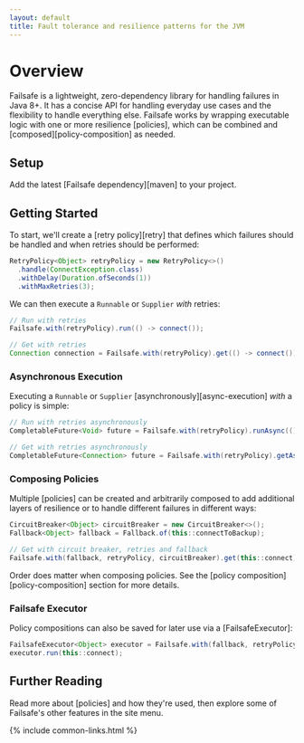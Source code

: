 ```yaml
---
layout: default
title: Fault tolerance and resilience patterns for the JVM
---
```


# Overview

Failsafe is a lightweight, zero-dependency library for handling failures in Java 8+. It has a concise API for handling everyday use cases and the flexibility to handle everything else. Failsafe works by wrapping executable logic with one or more resilience [policies], which can be combined and [composed][policy-composition] as needed.

## Setup

Add the latest [Failsafe dependency][maven] to your project.

## Getting Started

To start, we'll create a [retry policy][retry] that defines which failures should be handled and when retries should be performed:

```java
RetryPolicy<Object> retryPolicy = new RetryPolicy<>()
  .handle(ConnectException.class)
  .withDelay(Duration.ofSeconds(1))
  .withMaxRetries(3);
```

We can then execute a `Runnable` or `Supplier` *with* retries:

```java
// Run with retries
Failsafe.with(retryPolicy).run(() -> connect());

// Get with retries
Connection connection = Failsafe.with(retryPolicy).get(() -> connect());
```

### Asynchronous Execution

Executing a `Runnable` or `Supplier` [asynchronously][async-execution] *with* a policy is simple:

```java
// Run with retries asynchronously
CompletableFuture<Void> future = Failsafe.with(retryPolicy).runAsync(() -> connect());

// Get with retries asynchronously
CompletableFuture<Connection> future = Failsafe.with(retryPolicy).getAsync(() -> connect());
```

### Composing Policies

Multiple [policies] can be created and arbitrarily composed to add additional layers of resilience or to handle different failures in different ways:

```java
CircuitBreaker<Object> circuitBreaker = new CircuitBreaker<>();
Fallback<Object> fallback = Fallback.of(this::connectToBackup);

// Get with circuit breaker, retries and fallback
Failsafe.with(fallback, retryPolicy, circuitBreaker).get(this::connect);
```

Order does matter when composing policies. See the [policy composition][policy-composition] section for more details.

### Failsafe Executor

Policy compositions can also be saved for later use via a [FailsafeExecutor]:

```java
FailsafeExecutor<Object> executor = Failsafe.with(fallback, retryPolicy, circuitBreaker);
executor.run(this::connect);
```

## Further Reading

Read more about [policies] and how they're used, then explore some of Failsafe's other features in the site menu.

{% include common-links.html %}